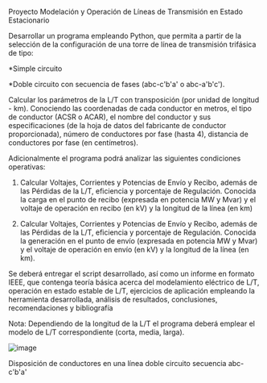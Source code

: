 Proyecto Modelación y Operación de Líneas de Transmisión en Estado Estacionario

Desarrollar un programa empleando Python, que permita a partir de la selección de la configuración de una torre de línea de transmisión trifásica de tipo: 

*Simple circuito

*Doble circuito con secuencia de fases (abc-c'b'a' o abc-a'b'c').

Calcular los parámetros de la L/T con transposición (por unidad de longitud - km). Conociendo
las coordenadas de cada conductor en metros, el tipo de conductor (ACSR o ACAR), el nombre 
del conductor y sus especificaciones (de la hoja de datos del fabricante de conductor 
proporcionada), número de conductores por fase (hasta 4), distancia de conductores por fase 
(en centímetros).

Adicionalmente el programa podrá analizar las siguientes condiciones operativas:

1. Calcular Voltajes, Corrientes y Potencias de Envío y Recibo, además de las Pérdidas de 
la L/T, eficiencia y porcentaje de Regulación. Conocida la carga en el punto de recibo 
(expresada en potencia MW y Mvar) y el voltaje de operación en recibo (en kV) y la 
longitud de la línea (en km)

3. Calcular Voltajes, Corrientes y Potencias de Envío y Recibo, además de las Pérdidas de 
la L/T, eficiencia y porcentaje de Regulación. Conocida la generación en el punto de 
envío (expresada en potencia MW y Mvar) y el voltaje de operación en envío (en kV) y 
la longitud de la línea (en km).

Se deberá entregar el script desarrollado, así como un informe en formato IEEE, que contenga 
teoría básica acerca del modelamiento eléctrico de L/T, operación en estado estable de L/T, 
ejercicios de aplicación empleando la herramienta desarrollada, análisis de resultados, 
conclusiones, recomendaciones y bibliografía

Nota: Dependiendo de la longitud de la L/T el programa deberá emplear el modelo de L/T 
correspondiente (corta, media, larga).


![image](https://github.com/KevsAndres/LINEAS_TRANSMISION_SEP/assets/144057823/7633b530-41b3-46e3-89d3-9da3fe3e321c)

Disposición de conductores en una línea doble circuito secuencia abc-c'b'a'
